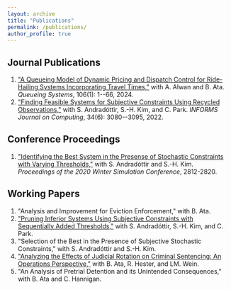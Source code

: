 ```yaml
---
layout: archive
title: "Publications"
permalink: /publications/
author_profile: true
---
```


## Journal Publications
1. ["A Queueing Model of Dynamic Pricing and Dispatch Control for Ride-Hailing Systems Incorporating Travel Times,"](https://link.springer.com/article/10.1007/s11134-023-09901-y) with A. Alwan and B. Ata. *Queueing Systems*, 106(1): 1--66, 2024.
3. ["Finding Feasible Systems for Subjective Constraints Using Recycled Observations,"](https://pubsonline.informs.org/doi/10.1287/ijoc.2022.1227) with S. Andradóttir, S.-H. Kim, and C. Park. *INFORMS Journal on Computing*, 34(6): 3080--3095, 2022.

## Conference Proceedings
1. ["Identifying the Best System in the Presense of Stochastic Constraints with Varying Thresholds,"](https://ieeexplore.ieee.org/abstract/document/9384097) with S. Andradóttir and S.-H. Kim. *Proceedings of the 2020 Winter Simulation Conference*, 2812-2820. 

## Working Papers
1. "Analysis and Improvement for Eviction Enforcement," with B. Ata.
2. ["Pruning Inferior Systems Using Subjective Constraints with Sequentially Added Thresholds,"](https://yuweizhou3.github.io/files/MultiPassPruningDraft.pdf) with S. Andradóttir, S.-H. Kim, and C. Park. 
3. "Selection of the Best in the Presence of Subjective Stochastic Constraints," with S. Andradóttir and S.-H. Kim. 
4. ["Analyzing the Effects of Judicial Rotation on Criminal Sentencing: An Operations Perspective,"](https://yuweizhou3.github.io/files/JudgeShoppingDraft.pdf) with B. Ata, R. Hester, and LM. Wein.
5. "An Analysis of Pretrial Detention and its Unintended Consequences," with B. Ata and C. Hannigan.


